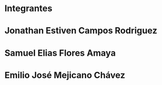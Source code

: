 # Integrantes
# Jonathan Estiven Campos Rodriguez
# Samuel Elias Flores Amaya
# Emilio José Mejicano Chávez
